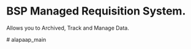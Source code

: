# BSP Managed Requisition System.

 Allows you to Archived, Track and Manage Data.
 
 
#   a l a p a a p _ m a i n  
 